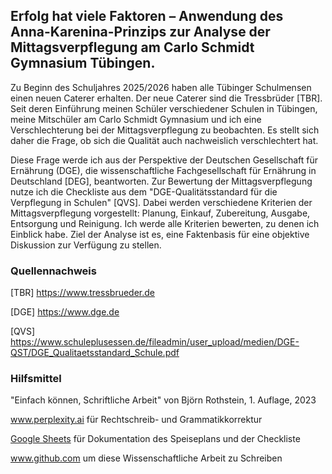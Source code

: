 ## Erfolg hat viele Faktoren – Anwendung des Anna-Karenina-Prinzips zur Analyse der Mittagsverpflegung am Carlo Schmidt Gymnasium Tübingen.

Zu Beginn des Schuljahres 2025/2026 haben alle Tübinger Schulmensen einen neuen Caterer erhalten. Der neue Caterer sind die Tressbrüder [TBR]. Seit deren Einführung meinen Schüler verschiedener Schulen in Tübingen, meine Mitschüler am Carlo Schmidt Gymnasium und ich eine Verschlechterung bei der Mittagsverpflegung zu beobachten. Es stellt sich daher die Frage, ob sich die Qualität auch nachweislich verschlechtert hat.

Diese Frage werde ich aus der Perspektive der Deutschen Gesellschaft für Ernährung (DGE), die wissenschaftliche Fachgesellschaft für Ernährung in Deutschland [DEG], beantworten. Zur Bewertung der Mittagsverpflegung nutze ich die Checkliste aus dem "DGE-Qualitätsstandard für die Verpflegung in Schulen" [QVS]. Dabei werden verschiedene Kriterien der Mittagsverpflegung vorgestellt: Planung, Einkauf, Zubereitung, Ausgabe, Entsorgung und Reinigung. Ich werde alle Kriterien bewerten, zu denen ich Einblick habe. Ziel der Analyse ist es, eine Faktenbasis für eine objektive Diskussion zur Verfügung zu stellen.

### Quellennachweis
[TBR] https://www.tressbrueder.de

[DGE] https://www.dge.de

[QVS] https://www.schuleplusessen.de/fileadmin/user_upload/medien/DGE-QST/DGE_Qualitaetsstandard_Schule.pdf

### Hilfsmittel
"Einfach können, Schriftliche Arbeit" von Björn Rothstein, 1. Auflage, 2023

www.perplexity.ai für Rechtschreib- und Grammatikkorrektur

[Google Sheets](https://docs.google.com/spreadsheets/d/1DBRUWVgEYN153EMzyVh5CashKL1XMqwrTI37eoVRBYY/edit?usp=drivesdk) für Dokumentation des Speiseplans und der Checkliste

www.github.com um diese Wissenschaftliche Arbeit zu Schreiben
